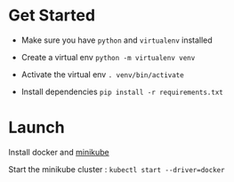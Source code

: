 # Get Started

- Make sure you have `python` and `virtualenv` installed

- Create a virtual env `python -m virtualenv venv`

- Activate the virtual env `. venv/bin/activate`

- Install dependencies `pip install -r requirements.txt`

# Launch

Install docker and [minikube](https://minikube.sigs.k8s.io/docs/start/)

Start the minikube cluster :
`kubectl start --driver=docker`
